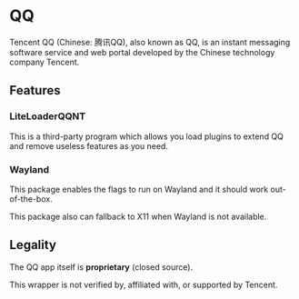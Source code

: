 # QQ

Tencent QQ (Chinese: 腾讯QQ), also known as QQ, is an instant messaging software service and web portal developed by the Chinese technology company Tencent.

## Features

### LiteLoaderQQNT

This is a third-party program which allows you load plugins to extend QQ and remove useless features as you need.

### Wayland

This package enables the flags to run on Wayland and it should work out-of-the-box.

This package also can fallback to X11 when Wayland is not available.

## Legality

The QQ app itself is **proprietary** (closed source).

This wrapper is not verified by, affiliated with, or supported by Tencent.
